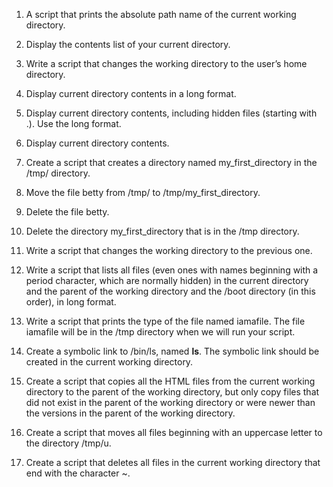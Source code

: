 1. A script that prints the absolute path name of the current working directory.

2. Display the contents list of your current directory.

3. Write a script that changes the working directory to the user’s home directory.

4. Display current directory contents in a long format.

5. Display current directory contents, including hidden files (starting with .). Use the long format.

6. Display current directory contents.  

7. Create a script that creates a directory named my_first_directory in the /tmp/ directory.

8. Move the file betty from /tmp/ to /tmp/my_first_directory.

9. Delete the file betty.

10. Delete the directory my_first_directory that is in the /tmp directory.

11. Write a script that changes the working directory to the previous one.

12. Write a script that lists all files (even ones with names beginning with a period character, which are normally hidden) in the current directory and the parent of the working directory and the /boot directory (in this order), in long format.

13. Write a script that prints the type of the file named iamafile. The file iamafile will be in the /tmp directory when we will run your script.

14. Create a symbolic link to /bin/ls, named __ls__. The symbolic link should be created in the current working directory.

15. Create a script that copies all the HTML files from the current working directory to the parent of the working directory, but only copy files that did not exist in the parent of the working directory or were newer than the versions in the parent of the working directory.

16. Create a script that moves all files beginning with an uppercase letter to the directory /tmp/u.

17. Create a script that deletes all files in the current working directory that end with the character ~.


